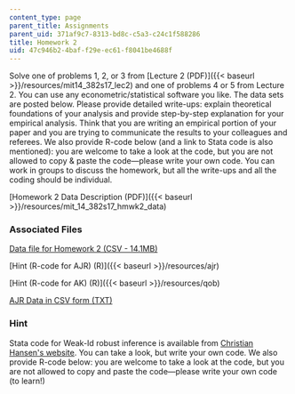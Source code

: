 ```yaml
---
content_type: page
parent_title: Assignments
parent_uid: 371af9c7-8313-bd8c-c5a3-c24c1f588286
title: Homework 2
uid: 47c946b2-4baf-f29e-ec61-f8041be4688f
---
```


Solve one of problems 1, 2, or 3 from [Lecture 2 (PDF)]({{< baseurl >}}/resources/mit14_382s17_lec2) and one of problems 4 or 5 from Lecture 2. You can use any econometric/statistical software you like. The data sets are posted below. Please provide detailed write-ups: explain theoretical foundations of your analysis and provide step-by-step explanation for your empirical analysis. Think that you are writing an empirical portion of your paper and you are trying to communicate the results to your colleagues and referees. We also provide R-code below (and a link to Stata code is also mentioned): you are welcome to take a look at the code, but you are not allowed to copy & paste the code—please write your own code. You can work in groups to discuss the homework, but all the write-ups and all the coding should be individual. 

[Homework 2 Data Description (PDF)]({{< baseurl >}}/resources/mit_14_382s17_hmwk2_data)

### Associated Files 

[Data file for Homework 2 (CSV - 14.1MB)](/ans7870/14/14.382/S17/assignments/QOB-CENSUS80-COHORT30-39.CSV )

[Hint (R-code for AJR) (R)]({{< baseurl >}}/resources/ajr)

[Hint (R-code for AK) (R)]({{< baseurl >}}/resources/qob)

[AJR Data in CSV form (TXT)](./resolveuid/8a36435eabec2de6d13ef8691ef65b30)

### Hint

Stata code for Weak-Id robust inference is available from [Christian Hansen's website](https://www.chicagobooth.edu/faculty/directory/h/christian-b-hansen). You can take a look, but write your own code. We also provide R-code below: you are welcome to take a look at the code, but you are not allowed to copy and paste the code—please write your own code (to learn!)